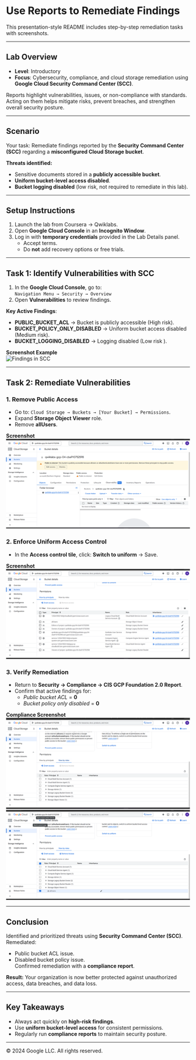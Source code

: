 
# Use Reports to Remediate Findings  

This presentation-style README includes step-by-step remediation tasks with screenshots.  

---

## Lab Overview  
- **Level**: Introductory  
- **Focus**: Cybersecurity, compliance, and cloud storage remediation using **Google Cloud Security Command Center (SCC)**.  

Reports highlight vulnerabilities, issues, or non-compliance with standards. Acting on them helps mitigate risks, prevent breaches, and strengthen overall security posture.  

---

## Scenario  
Your task: Remediate findings reported by the **Security Command Center (SCC)** regarding a **misconfigured Cloud Storage bucket**.  

**Threats identified:**  
- Sensitive documents stored in a **publicly accessible bucket**.  
- **Uniform bucket-level access disabled**.  
- **Bucket logging disabled** (low risk, not required to remediate in this lab).  

---

## Setup Instructions  
1. Launch the lab from Coursera → Qwiklabs.  
2. Open **Google Cloud Console** in an **Incognito Window**.  
3. Log in with **temporary credentials** provided in the Lab Details panel.  
   - Accept terms.  
   - Do **not** add recovery options or free trials.  

---

## Task 1: Identify Vulnerabilities with SCC  
1. In the **Google Cloud Console**, go to:  
   `Navigation Menu → Security → Overview`  
2. Open **Vulnerabilities** to review findings.  

**Key Active Findings**:  
- **PUBLIC_BUCKET_ACL** → Bucket is publicly accessible (High risk).  
- **BUCKET_POLICY_ONLY_DISABLED** → Uniform bucket access disabled (Medium risk).  
- **BUCKET_LOGGING_DISABLED** → Logging disabled (Low risk ).  

**Screenshot Example**  
![Findings in SCC]([d6a98599-ad85-4346-84da-a7a3d675e49f.png](https://github.com/aminbiography/Google-Cloud-Cybersecurity-Professional-Certificate/blob/main/bar-graph-chart-image/Use%20reports%20to%20remediate%20findings-01.png))  

---

## Task 2: Remediate Vulnerabilities  

### 1. Remove Public Access  
- Go to: `Cloud Storage → Buckets → [Your Bucket] → Permissions`.  
- Expand **Storage Object Viewer** role.  
- Remove **allUsers**.  

**Screenshot**  
![Remove public access](https://github.com/aminbiography/Google-Cloud-Cybersecurity-Professional-Certificate/blob/main/bar-graph-chart-image/Use%20reports%20to%20remediate%20findings-02.png)  

### 2. Enforce Uniform Access Control  
- In the **Access control tile**, click: **Switch to uniform** → Save.  

**Screenshot**  
![Switch to uniform access](https://github.com/aminbiography/Google-Cloud-Cybersecurity-Professional-Certificate/blob/main/bar-graph-chart-image/Use%20reports%20to%20remediate%20findings-03.png)  


### 3. Verify Remediation  
- Return to **Security → Compliance → CIS GCP Foundation 2.0 Report**.  
- Confirm that active findings for:  
  - *Public bucket ACL* = **0**  
  - *Bucket policy only disabled* = **0**  

**Compliance Screenshot**  
![Compliance status](https://github.com/aminbiography/Google-Cloud-Cybersecurity-Professional-Certificate/blob/main/bar-graph-chart-image/Use%20reports%20to%20remediate%20findings-04.png)  
![Compliance details](https://github.com/aminbiography/Google-Cloud-Cybersecurity-Professional-Certificate/blob/main/bar-graph-chart-image/Use%20reports%20to%20remediate%20findings-05.png)  

---

## Conclusion  
Identified and prioritized threats using **Security Command Center (SCC)**.  
Remediated:  
- Public bucket ACL issue.  
- Disabled bucket policy issue.  
Confirmed remediation with a **compliance report**.  

**Result:** Your organization is now better protected against unauthorized access, data breaches, and data loss.  

---

## Key Takeaways  
- Always act quickly on **high-risk findings**.  
- Use **uniform bucket-level access** for consistent permissions.  
- Regularly run **compliance reports** to maintain security posture.  

---

© 2024 Google LLC. All rights reserved.  
